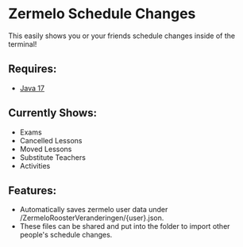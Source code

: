 # Zermelo Schedule Changes
This easily shows you or your friends schedule changes inside of the terminal!

## Requires:
- [Java 17](https://www.oracle.com/java/technologies/javase/jdk17-archive-downloads.html)

## Currently Shows:
- Exams
- Cancelled Lessons
- Moved Lessons
- Substitute Teachers
- Activities

## Features:
- Automatically saves zermelo user data under /ZermeloRoosterVeranderingen/{user}.json.
- These files can be shared and put into the folder to import other people's schedule changes.
